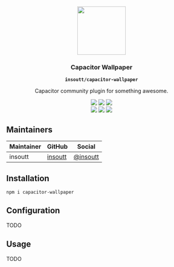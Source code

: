 <p align="center"><br><img src="https://user-images.githubusercontent.com/236501/85893648-1c92e880-b7a8-11ea-926d-95355b8175c7.png" width="128" height="128" /></p>
<h3 align="center">Capacitor Wallpaper</h3>
<p align="center"><strong><code>insoutt/capacitor-wallpaper</code></strong></p>
<p align="center">
  Capacitor community plugin for something awesome.
</p>

<p align="center">
  <img src="https://img.shields.io/maintenance/yes/2020?style=flat-square" />
  <a href="https://github.com/insoutt/capacitor-wallpaper/actions?query=workflow%3A%22CI%22"><img src="https://img.shields.io/github/workflow/status/capacitor-community/example/CI?style=flat-square" /></a>
  <a href="https://www.npmjs.com/package/capacitor-wallpaper"><img src="https://img.shields.io/npm/l/@insoutt/capacitor-wallpaper?style=flat-square" /></a>
<br>
  <a href="https://www.npmjs.com/package/capacitor-wallpaper"><img src="https://img.shields.io/npm/dw/@insoutt/capacitor-wallpaper?style=flat-square" /></a>
  <a href="https://www.npmjs.com/package/capacitor-wallpaper"><img src="https://img.shields.io/npm/v/@insoutt/capacitor-wallpaper?style=flat-square" /></a>
<!-- ALL-CONTRIBUTORS-BADGE:START - Do not remove or modify this section -->
<a href="#contributors-"><img src="https://img.shields.io/badge/all%20contributors-0-orange?style=flat-square" /></a>
<!-- ALL-CONTRIBUTORS-BADGE:END -->
</p>

## Maintainers

| Maintainer | GitHub | Social |
| -----------| -------| -------|
| insoutt    | [insoutt](https://github.com/insoutt) | [@insoutt](https://twitter.com/insoutt) |

## Installation

`npm i capacitor-wallpaper`


## Configuration

TODO

## Usage

TODO
